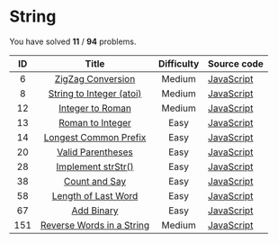# String 
You have solved  **11** / **94** problems.

| ID | Title | Difficulty | Source code |
|:--:|:-----:|:----------:|:------------|
| 6 | [ZigZag Conversion](https://leetcode.com/problems/zigzag-conversion/)| Medium | [JavaScript](../zigzag-conversion/JavaScript.js) |
| 8 | [String to Integer (atoi)](https://leetcode.com/problems/string-to-integer-atoi/)| Medium | [JavaScript](../string-to-integer-(atoi)/JavaScript.js) |
| 12 | [Integer to Roman](https://leetcode.com/problems/integer-to-roman/)| Medium | [JavaScript](../integer-to-roman/JavaScript.js) |
| 13 | [Roman to Integer](https://leetcode.com/problems/roman-to-integer/)| Easy | [JavaScript](../roman-to-integer/JavaScript.js) |
| 14 | [Longest Common Prefix](https://leetcode.com/problems/longest-common-prefix/)| Easy | [JavaScript](../longest-common-prefix/JavaScript.js) |
| 20 | [Valid Parentheses](https://leetcode.com/problems/valid-parentheses/)| Easy | [JavaScript](../valid-parentheses/JavaScript.js) |
| 28 | [Implement strStr()](https://leetcode.com/problems/implement-strstr/)| Easy | [JavaScript](../implement-strstr/JavaScript.js) |
| 38 | [Count and Say](https://leetcode.com/problems/count-and-say/)| Easy | [JavaScript](../count-and-say/JavaScript.js) |
| 58 | [Length of Last Word](https://leetcode.com/problems/length-of-last-word/)| Easy | [JavaScript](../length-of-last-word/JavaScript.js) |
| 67 | [Add Binary](https://leetcode.com/problems/add-binary/)| Easy | [JavaScript](../add-binary/JavaScript.js) |
| 151 | [Reverse Words in a String](https://leetcode.com/problems/reverse-words-in-a-string/)| Medium | [JavaScript](../reverse-words-in-a-string/JavaScript.js) |
